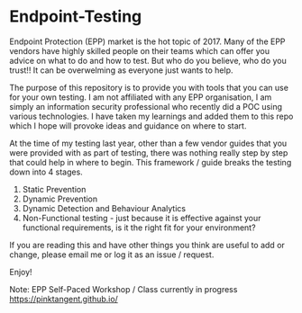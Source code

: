 # Endpoint-Testing
Endpoint Protection (EPP) market is the hot topic of 2017. Many of the EPP vendors have highly skilled people on their teams which can offer you advice on what to do and how to test. But who do you believe, who do you trust!! It can be overwelming as everyone just wants to help.

The purpose of this repository is to provide you with tools that you can use for your own testing. I am not affiliated with any EPP organisation, I am simply an information security professional who recently did a POC using various technologies. I have taken my learnings and added them to this repo which I hope will provoke ideas and guidance on where to start.

At the time of my testing last year, other than a few vendor guides that you were provided with as part of testing, there was nothing really step by step that could help in where to begin. This framework / guide breaks the testing down into 4 stages. 

1) Static Prevention
2) Dynamic Prevention
3) Dynamic Detection and Behaviour Analytics
4) Non-Functional testing - just because it is effective against your functional requirements, is it the right fit for your environment?

If you are reading this and have other things you think are useful to add or change, please email me or log it as an issue / request.

Enjoy!

Note: EPP Self-Paced Workshop / Class currently in progress https://pinktangent.github.io/
